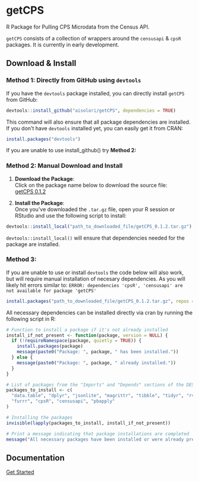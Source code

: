 # getCPS
R Package for Pulling CPS Microdata from the Census API.

`getCPS` consists of a collection of wrappers around the `censusapi` & `cpsR` packages. It is currently in early development.

## Download & Install
### Method 1: Directly from GitHub using `devtools`

If you have the `devtools` package installed, you can directly install `getCPS` from GitHub:

```r
devtools::install_github("aisolori/getCPS", dependencies = TRUE)
```
This command will also ensure that all package dependencies are installed.
If you don't have `devtools` installed yet, you can easily get it from CRAN:

```r
install.packages("devtools")
```
If you are unable to use install_github() try **Method 2:**
### Method 2: Manual Download and Install
1. **Download the Package**:  
Click on the package name below to download the source file:  
[getCPS 0.1.2](https://github.com/aisolori/getCPS/releases/download/v0.1.2/getCPS_0.1.2.tar.gz)

2. **Install the Package**:  
Once you've downloaded the `.tar.gz` file, open your R session or RStudio and use the following script to install:

```r
devtools::install_local("path_to_downloaded_file/getCPS_0.1.2.tar.gz")
```
`devtools::install_local()` will ensure that dependencies needed for the package are installed.

### Method 3: ###
If you are unable to use or install `devtools` the code below will also work, but will require manual installation of necesary dependencies. As you will likely hit errors similar to: `ERROR: dependencies 'cpsR', 'censusapi' are not available for package 'getCPS'`
```r
install.packages("path_to_downloaded_file/getCPS_0.1.2.tar.gz", repos = NULL, type = "source")
```
All necessary dependencies can be installed directly via cran by running the following script in R:
```r
# Function to install a package if it's not already installed
install_if_not_present <- function(package, version = NULL) {
  if (!requireNamespace(package, quietly = TRUE)) {
    install.packages(package)
    message(paste0("Package: ", package, " has been installed."))
  } else {
    message(paste0("Package: ", package, " already installed."))
  }
}

# List of packages from the "Imports" and "Depends" sections of the DESCRIPTION file
packages_to_install <- c(
  "data.table", "dplyr", "jsonlite", "magrittr", "tibble", "tidyr", "rvest",
  "furrr", "cpsR", "censusapi", "pbapply"
)

# Installing the packages
invisible(lapply(packages_to_install, install_if_not_present))

# Print a message indicating that package installations are completed
message("All necessary packages have been installed or were already present.")

```
## Documentation
[Get Started](https://aisolori.github.io/getCPS/articles/getCPS.html)
